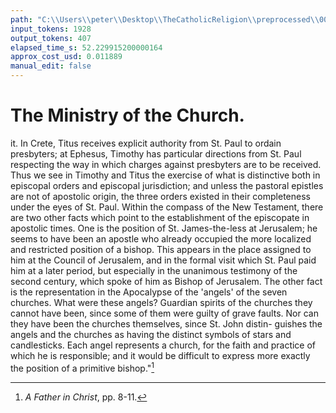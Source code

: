 ```yaml
---
path: "C:\\Users\\peter\\Desktop\\TheCatholicReligion\\preprocessed\\00052.jpg"
input_tokens: 1928
output_tokens: 407
elapsed_time_s: 52.229915200000164
approx_cost_usd: 0.011889
manual_edit: false
---
```

# The Ministry of the Church.

it. In Crete, Titus receives explicit authority
from St. Paul to ordain presbyters; at Ephesus,
Timothy has particular directions from St. Paul
respecting the way in which charges against
presbyters are to be received. Thus we see
in Timothy and Titus the exercise of what
is distinctive both in episcopal orders and
episcopal jurisdiction; and unless the pastoral
epistles are not of apostolic origin, the three
orders existed in their completeness under the
eyes of St. Paul. Within the compass of the
New Testament, there are two other facts which
point to the establishment of the episcopate in
apostolic times. One is the position of St.
James-the-less at Jerusalem; he seems to have
been an apostle who already occupied the more
localized and restricted position of a bishop.
This appears in the place assigned to him at
the Council of Jerusalem, and in the formal
visit which St. Paul paid him at a later period,
but especially in the unanimous testimony of
the second century, which spoke of him as
Bishop of Jerusalem. The other fact is the
representation in the Apocalypse of the 'angels'
of the seven churches. What were these angels?
Guardian spirits of the churches they cannot
have been, since some of them were guilty of
grave faults. Nor can they have been the
churches themselves, since St. John distin-
guishes the angels and the churches as having
the distinct symbols of stars and candlesticks.
Each angel represents a church, for the faith
and practice of which he is responsible; and
it would be difficult to express more exactly
the position of a primitive bishop."[^1]

[^1]: *A Father in Christ*, pp. 8-11.
